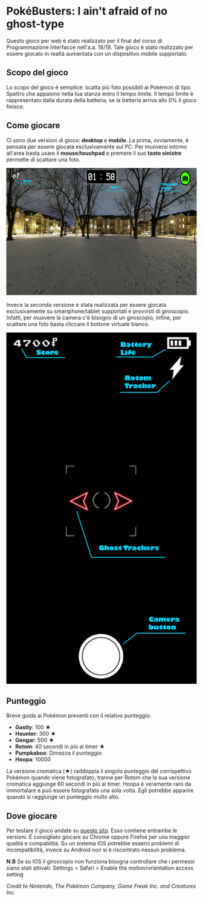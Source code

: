 # PokéBusters: I ain't afraid of no ghost-type

Questo gioco per web è stato realizzato per il final del corso di Programmazione Interfacce nell'a.a. 18/19. 
Tale gioco è stato realizzato per essere giocato in realtà aumentata con un dispositivo mobile supportato. 

## Scopo del gioco
Lo scopo del gioco è semplice: scatta più foto possibili ai Pokémon di tipo Spettro che appaiono nella tua stanza entro il tempo limite.
Il tempo limite è rappresentato dalla durata della batteria, se la batteria arriva allo 0% il gioco finisce.

## Come giocare
Ci sono due versioni di gioco: **desktop** e **mobile**.
La prima, ovviamente, è pensata per essere giocata esclusivamente sul PC. Per muoversi intorno all'area basta usare il **mouse/touchpad** e premere il suo **tasto sinistro** permette di scattare una foto.

![](public/readme_scan/screenGameDesktop.png)

Invece la seconda versione è stata realizzata per essere giocata esclusivamente su smartphone/tablet supportati e provvisti di giroscopio. Infatti, per muovere la camera c'è bisogno di un giroscopio, infine, per scattare una foto basta cliccare il bottone virtuale bianco. 

![](public/readme_scan/screenGameMobile.png)

## Punteggio
Breve guida ai Pokémon presenti con il relativo punteggio:
- **Gastly**: 100 ★
- **Haunter**: 300 ★
- **Gengar**: 500 ★
- **Rotom**: 40 secondi in più al timer ★
- **Pumpkaboo**: Dimezza il punteggio
- **Hoopa**: 10000

La versione cromatica (★) raddoppia il singolo punteggio del corrispettivo Pokémon quando viene fotografato, tranne per Rotom che la sua versione cromatica aggiunge 60 secondi in più al timer. 
Hoopa è veramente raro da immortalare e può essere fotografato una sola volta. Egli potrebbe apparire quando si raggiunge un punteggio molto alto.

## Dove giocare
Per testare il gioco andate su [questo sito](https://pokebustersproject.herokuapp.com/). Esso contiene entrambe le versioni.
É consigliato giocare su Chrome oppure Firefox per una maggior qualità e compabilità. 
Su un sistema IOS potrebbe esserci problemi di incompatibilità, invece su Android non si è riscontrato nessun problema. 

**N.B** Se su IOS il giroscopio non funziona bisogna controllare che i permessi siano stati attivati: 
        Settings > Safari > Enable the motion/orientation access setting 

*Credit to Nintendo, The Pokémon Company, Game Freak Inc. and Creatures Inc.*
